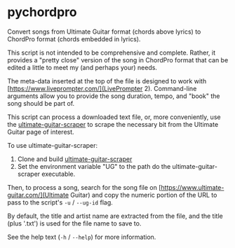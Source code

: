 # pychordpro

Convert songs from Ultimate Guitar format (chords above lyrics) to ChordPro format (chords embedded in lyrics).

This script is not intended to be comprehensive and complete. Rather, it provides a "pretty close"
version of the song in ChordPro format that can be edited a little to meet my (and perhaps your) needs.

The meta-data inserted at the top of the file is designed to work with 
[https://www.liveprompter.com/](LivePrompter 2). Command-line arguments allow you to provide
the song duration, tempo, and "book" the song should be part of.

This script can process a downloaded text file, or, more conveniently, use the
[ultimate-guitar-scraper](https://github.com/Pilfer/ultimate-guitar-scraper) 
to scrape the necessary bit from the Ultimate Guitar page of interest.

To use ultimate-guitar-scraper:

1. Clone and build [ultimate-guitar-scraper](https://github.com/Pilfer/ultimate-guitar-scraper)
2. Set the environment variable "UG" to the path do the ultimate-guitar-scraper executable.

Then, to process a song, search for the song file on
[https://www.ultimate-guitar.com/](Ultimate Guitar) and copy the numeric portion 
of the URL to pass to the script's `-u` / `--ug-id` flag.

By default, the title and artist name are extracted from the file, and
the title (plus '.txt') is used for the file name to save to. 

See the help text (`-h` / `--help`) for more information.
